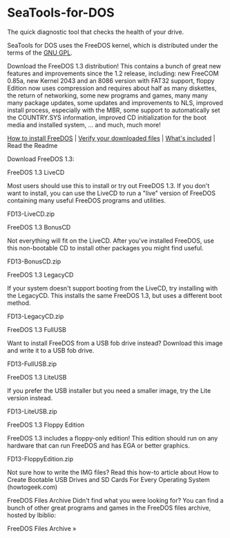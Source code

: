 # SeaTools-for-DOS
The quick diagnostic tool that checks the health of your drive.

SeaTools for DOS uses the FreeDOS kernel, which is distributed under the terms of the [GNU GPL](LICENSE).

Download the FreeDOS 1.3 distribution! This contains a bunch of great new features and improvements since the 1.2 release, including: new FreeCOM 0.85a, new Kernel 2043 and an 8086 version with FAT32 support, floppy Edition now uses compression and requires about half as many diskettes, the return of networking, some new programs and games, many many many package updates, some updates and improvements to NLS, improved install process, especially with the MBR, some support to automatically set the COUNTRY.SYS information, improved CD initialization for the boot media and installed system, … and much, much more!

[How to install FreeDOS](http://wiki.freedos.org/install/) | [Verify your downloaded files](https://www.freedos.org/download/verify.txt) | [What's included](https://www.ibiblio.org/pub/micro/pc-stuff/freedos/files/distributions/1.3/official/report.html) | Read the Readme

Download FreeDOS 1.3:

FreeDOS 1.3 LiveCD

Most users should use this to install or try out FreeDOS 1.3. If you don't want to install, you can use the LiveCD to run a "live" version of FreeDOS containing many useful FreeDOS programs and utilities.

FD13-LiveCD.zip

FreeDOS 1.3 BonusCD

Not everything will fit on the LiveCD. After you've installed FreeDOS, use this non-bootable CD to install other packages you might find useful.

FD13-BonusCD.zip

FreeDOS 1.3 LegacyCD

If your system doesn't support booting from the LiveCD, try installing with the LegacyCD. This installs the same FreeDOS 1.3, but uses a different boot method.

FD13-LegacyCD.zip

FreeDOS 1.3 FullUSB

Want to install FreeDOS from a USB fob drive instead? Download this image and write it to a USB fob drive.

FD13-FullUSB.zip

FreeDOS 1.3 LiteUSB

If you prefer the USB installer but you need a smaller image, try the Lite version instead.

FD13-LiteUSB.zip

FreeDOS 1.3 Floppy Edition

FreeDOS 1.3 includes a floppy-only edition! This edition should run on any hardware that can run FreeDOS and has EGA or better graphics.

FD13-FloppyEdition.zip

Not sure how to write the IMG files? Read this how-to article about How to Create Bootable USB Drives and SD Cards For Every Operating System (howtogeek.com)

FreeDOS Files Archive
Didn't find what you were looking for? You can find a bunch of other great programs and games in the FreeDOS files archive, hosted by Ibiblio:

FreeDOS Files Archive »
